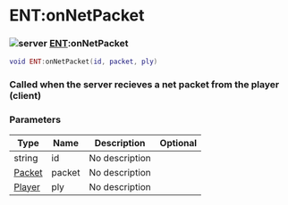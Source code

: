# ENT:onNetPacket

### ![server](../../home/scripted\_entity/.gitbook/assets/server.png) [ENT](../../home/scripted\_entity/home/ENT/):onNetPacket

```lua
void ENT:onNetPacket(id, packet, ply)
```

### Called when the server recieves a net packet from the player (client)

### Parameters

| Type                                               | Name   | Description    | Optional |
| -------------------------------------------------- | ------ | -------------- | -------: |
| string                                             | id     | No description |          |
| [Packet](../../home/scripted\_entity/home/Packet/) | packet | No description |          |
| [Player](../../home/scripted\_entity/home/Player/) | ply    | No description |          |
